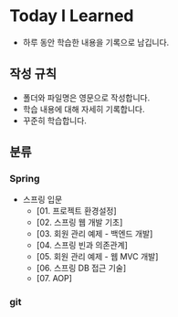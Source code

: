 # Today I Learned
- 하루 동안 학습한 내용을 기록으로 남깁니다.
## 작성 규칙
- 폴더와 파일명은 영문으로 작성합니다.
- 학습 내용에 대해 자세히 기록합니다.
- 꾸준히 학습합니다.
## 분류
### Spring
- 스프링 입문
  - [01. 프로젝트 환경설정]
  - [02. 스프링 웹 개발 기초]
  - [03. 회원 관리 예제 - 백엔드 개발]
  - [04. 스프링 빈과 의존관계]
  - [05. 회원 관리 예제 - 웹 MVC 개발]
  - [06. 스프링 DB 접근 기술]
  - [07. AOP]
### git